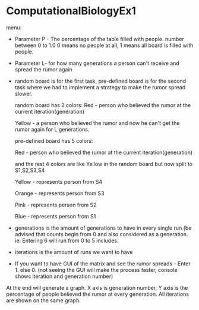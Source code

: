 # ComputationalBiologyEx1

menu:
* Parameter P - The percentage of the table filled with people. number between 0 to 1.0
0 means no people at all, 1 means all board is filled with people.

* Parameter L- for how many generations a person can't receive and spread the rumor again

* random board is for the first task, pre-defined board is for the second task where we had to implement a strategy to make the rumor spread slower.

  random board has 2 colors:
    Red - person who believed the rumor at the current iteration(generation)

    Yellow - a person who believed the rumor and now he can't get the rumor again for L generations.

  pre-defined board has 5 colors:

    Red - person who believed the rumor at the current iteration(generation)

    and the rest 4 colors are like Yellow in the random board but now split to S1,S2,S3,S4

    Yellow - represents person from S4 

    Orange - represents person from S3

    Pink - represents person from S2

    Blue - represents person from S1

* generations is the amount of generations to have in every single run.(be advised that counts begin from 0 and also considered as a generation. ie: Entering 6 will run from 0 to 5 includes.

* iterations is the amount of runs we want to have

* If you want to have GUI of the matrix and see the rumor spreads - Enter 1. else 0. (not seeing the GUI will make the process faster, console shows iteration and generation number)

At the end will generate a graph. X axis is generation number, Y axis is the percentage of people believed the rumor at every generation.
All iterations are shown on the same graph.


